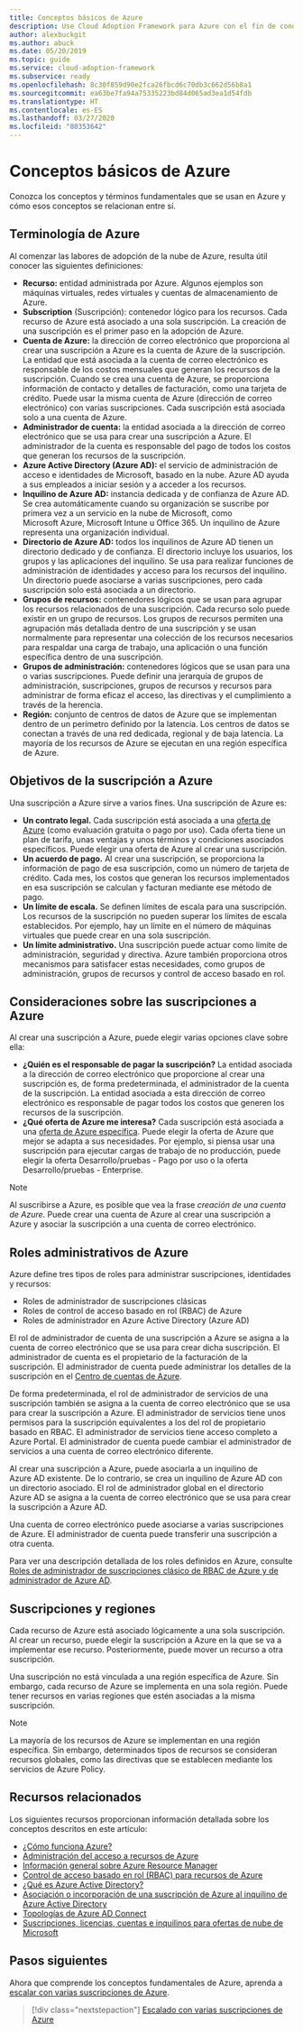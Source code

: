 ```yaml
---
title: Conceptos básicos de Azure
description: Use Cloud Adoption Framework para Azure con el fin de conocer los conceptos y términos fundamentales que se usan en Azure y cómo esos conceptos se relacionan entre sí.
author: alexbuckgit
ms.author: abuck
ms.date: 05/20/2019
ms.topic: guide
ms.service: cloud-adoption-framework
ms.subservice: ready
ms.openlocfilehash: 8c30f859d90e2fca26fbcd6c70db3c662d56b8a1
ms.sourcegitcommit: ea63be7fa94a75335223bd84d065ad3ea1d54fdb
ms.translationtype: HT
ms.contentlocale: es-ES
ms.lasthandoff: 03/27/2020
ms.locfileid: "80353642"
---
```

# <a name="azure-fundamental-concepts"></a>Conceptos básicos de Azure

Conozca los conceptos y términos fundamentales que se usan en Azure y cómo esos conceptos se relacionan entre sí.

## <a name="azure-terminology"></a>Terminología de Azure

Al comenzar las labores de adopción de la nube de Azure, resulta útil conocer las siguientes definiciones:

- **Recurso:** entidad administrada por Azure. Algunos ejemplos son máquinas virtuales, redes virtuales y cuentas de almacenamiento de Azure.
- **Subscription** (Suscripción): contenedor lógico para los recursos. Cada recurso de Azure está asociado a una sola suscripción. La creación de una suscripción es el primer paso en la adopción de Azure.
- **Cuenta de Azure:** la dirección de correo electrónico que proporciona al crear una suscripción a Azure es la cuenta de Azure de la suscripción. La entidad que está asociada a la cuenta de correo electrónico es responsable de los costos mensuales que generan los recursos de la suscripción. Cuando se crea una cuenta de Azure, se proporciona información de contacto y detalles de facturación, como una tarjeta de crédito. Puede usar la misma cuenta de Azure (dirección de correo electrónico) con varias suscripciones. Cada suscripción está asociada solo a una cuenta de Azure.
- **Administrador de cuenta:** la entidad asociada a la dirección de correo electrónico que se usa para crear una suscripción a Azure. El administrador de la cuenta es responsable del pago de todos los costos que generan los recursos de la suscripción.
- **Azure Active Directory (Azure AD):** el servicio de administración de acceso e identidades de Microsoft, basado en la nube. Azure AD ayuda a sus empleados a iniciar sesión y a acceder a los recursos.
- **Inquilino de Azure AD:** instancia dedicada y de confianza de Azure AD. Se crea automáticamente cuando su organización se suscribe por primera vez a un servicio en la nube de Microsoft, como Microsoft Azure, Microsoft Intune u Office 365. Un inquilino de Azure representa una organización individual.
- **Directorio de Azure AD:** todos los inquilinos de Azure AD tienen un directorio dedicado y de confianza. El directorio incluye los usuarios, los grupos y las aplicaciones del inquilino. Se usa para realizar funciones de administración de identidades y acceso para los recursos del inquilino. Un directorio puede asociarse a varias suscripciones, pero cada suscripción solo está asociada a un directorio.
- **Grupos de recursos:** contenedores lógicos que se usan para agrupar los recursos relacionados de una suscripción. Cada recurso solo puede existir en un grupo de recursos. Los grupos de recursos permiten una agrupación más detallada dentro de una suscripción y se usan normalmente para representar una colección de los recursos necesarios para respaldar una carga de trabajo, una aplicación o una función específica dentro de una suscripción.
- **Grupos de administración:** contenedores lógicos que se usan para una o varias suscripciones. Puede definir una jerarquía de grupos de administración, suscripciones, grupos de recursos y recursos para administrar de forma eficaz el acceso, las directivas y el cumplimiento a través de la herencia.
- **Región:** conjunto de centros de datos de Azure que se implementan dentro de un perímetro definido por la latencia. Los centros de datos se conectan a través de una red dedicada, regional y de baja latencia. La mayoría de los recursos de Azure se ejecutan en una región específica de Azure.

## <a name="azure-subscription-purposes"></a>Objetivos de la suscripción a Azure

Una suscripción a Azure sirve a varios fines. Una suscripción de Azure es:

- **Un contrato legal.** Cada suscripción está asociada a una [oferta de Azure](https://azure.microsoft.com/support/legal/offer-details) (como evaluación gratuita o pago por uso). Cada oferta tiene un plan de tarifa, unas ventajas y unos términos y condiciones asociados específicos. Puede elegir una oferta de Azure al crear una suscripción.
- **Un acuerdo de pago.** Al crear una suscripción, se proporciona la información de pago de esa suscripción, como un número de tarjeta de crédito. Cada mes, los costos que generan los recursos implementados en esa suscripción se calculan y facturan mediante ese método de pago.
- **Un límite de escala.** Se definen límites de escala para una suscripción. Los recursos de la suscripción no pueden superar los límites de escala establecidos. Por ejemplo, hay un límite en el número de máquinas virtuales que puede crear en una sola suscripción.
- **Un límite administrativo.** Una suscripción puede actuar como límite de administración, seguridad y directiva. Azure también proporciona otros mecanismos para satisfacer estas necesidades, como grupos de administración, grupos de recursos y control de acceso basado en rol.

## <a name="azure-subscription-considerations"></a>Consideraciones sobre las suscripciones a Azure

Al crear una suscripción a Azure, puede elegir varias opciones clave sobre ella:

- **¿Quién es el responsable de pagar la suscripción?** La entidad asociada a la dirección de correo electrónico que proporcione al crear una suscripción es, de forma predeterminada, el administrador de la cuenta de la suscripción. La entidad asociada a esta dirección de correo electrónico es responsable de pagar todos los costos que generen los recursos de la suscripción.
- **¿Qué oferta de Azure me interesa?** Cada suscripción está asociada a una [oferta de Azure específica](https://azure.microsoft.com/support/legal/offer-details). Puede elegir la oferta de Azure que mejor se adapta a sus necesidades. Por ejemplo, si piensa usar una suscripción para ejecutar cargas de trabajo de no producción, puede elegir la oferta Desarrollo/pruebas - Pago por uso o la oferta Desarrollo/pruebas - Enterprise.

> [!NOTE]
> Al suscribirse a Azure, es posible que vea la frase *creación de una cuenta de Azure*. Puede crear una cuenta de Azure al crear una suscripción a Azure y asociar la suscripción a una cuenta de correo electrónico.

## <a name="azure-administrative-roles"></a>Roles administrativos de Azure

Azure define tres tipos de roles para administrar suscripciones, identidades y recursos:

- Roles de administrador de suscripciones clásicas
- Roles de control de acceso basado en rol (RBAC) de Azure
- Roles de administrador en Azure Active Directory (Azure AD)

El rol de administrador de cuenta de una suscripción a Azure se asigna a la cuenta de correo electrónico que se usa para crear dicha suscripción. El administrador de cuenta es el propietario de la facturación de la suscripción. El administrador de cuenta puede administrar los detalles de la suscripción en el [Centro de cuentas de Azure](https://account.azure.com/Subscriptions).

De forma predeterminada, el rol de administrador de servicios de una suscripción también se asigna a la cuenta de correo electrónico que se usa para crear la suscripción a Azure. El administrador de servicios tiene unos permisos para la suscripción equivalentes a los del rol de propietario basado en RBAC. El administrador de servicios tiene acceso completo a Azure Portal. El administrador de cuenta puede cambiar el administrador de servicios a una cuenta de correo electrónico diferente.

Al crear una suscripción a Azure, puede asociarla a un inquilino de Azure AD existente. De lo contrario, se crea un inquilino de Azure AD con un directorio asociado. El rol de administrador global en el directorio Azure AD se asigna a la cuenta de correo electrónico que se usa para crear la suscripción a Azure AD.

Una cuenta de correo electrónico puede asociarse a varias suscripciones de Azure. El administrador de cuenta puede transferir una suscripción a otra cuenta.

Para ver una descripción detallada de los roles definidos en Azure, consulte [Roles de administrador de suscripciones clásico de RBAC de Azure y de administrador de Azure AD](https://docs.microsoft.com/azure/role-based-access-control/rbac-and-directory-admin-roles).

## <a name="subscriptions-and-regions"></a>Suscripciones y regiones

Cada recurso de Azure está asociado lógicamente a una sola suscripción. Al crear un recurso, puede elegir la suscripción a Azure en la que se va a implementar ese recurso. Posteriormente, puede mover un recurso a otra suscripción.

Una suscripción no está vinculada a una región específica de Azure. Sin embargo, cada recurso de Azure se implementa en una sola región. Puede tener recursos en varias regiones que estén asociadas a la misma suscripción.

> [!NOTE]
> La mayoría de los recursos de Azure se implementan en una región específica. Sin embargo, determinados tipos de recursos se consideran recursos globales, como las directivas que se establecen mediante los servicios de Azure Policy.

## <a name="related-resources"></a>Recursos relacionados

Los siguientes recursos proporcionan información detallada sobre los conceptos descritos en este artículo:

- [¿Cómo funciona Azure?](../../getting-started/what-is-azure.md)
- [Administración del acceso a recursos de Azure](../../govern/resource-consistency/resource-access-management.md)
- [Información general sobre Azure Resource Manager](https://docs.microsoft.com/azure/azure-resource-manager/resource-group-overview)
- [Control de acceso basado en rol (RBAC) para recursos de Azure](https://docs.microsoft.com/azure/role-based-access-control/overview)
- [¿Qué es Azure Active Directory?](https://docs.microsoft.com/azure/active-directory/fundamentals/active-directory-whatis)
- [Asociación o incorporación de una suscripción de Azure al inquilino de Azure Active Directory](https://docs.microsoft.com/azure/active-directory/fundamentals/active-directory-how-subscriptions-associated-directory)
- [Topologías de Azure AD Connect](https://docs.microsoft.com/azure/active-directory/hybrid/plan-connect-topologies)
- [Suscripciones, licencias, cuentas e inquilinos para ofertas de nube de Microsoft](https://docs.microsoft.com/office365/enterprise/subscriptions-licenses-accounts-and-tenants-for-microsoft-cloud-offerings)

## <a name="next-steps"></a>Pasos siguientes

Ahora que comprende los conceptos fundamentales de Azure, aprenda a [escalar con varias suscripciones de Azure](../azure-best-practices/scale-subscriptions.md).

> [!div class="nextstepaction"]
> [Escalado con varias suscripciones de Azure](../azure-best-practices/scale-subscriptions.md)
